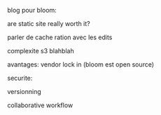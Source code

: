 blog pour bloom:

are static site really worth it?

parler de cache ration avec les edits

complexite s3 blahblah

avantages: vendor lock in (bloom est open source)

securite:

versionning


collaborative workflow
